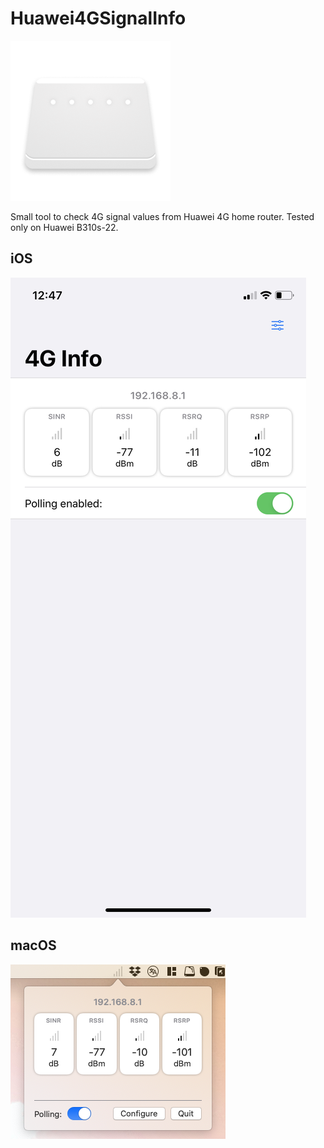 # Huawei4GSignalInfo

![](./README_resources/app_icon.png)

Small tool to check 4G signal values from Huawei 4G home router. Tested only on Huawei B310s-22.

## iOS

![](./README_resources/ios_screenshot.jpeg)

## macOS

![](./README_resources/mac_screenshot.png)
